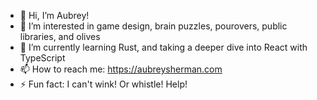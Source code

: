- 👋 Hi, I’m Aubrey!
- 👀 I’m interested in game design, brain puzzles, pourovers, public libraries, and olives
- 🌱 I’m currently learning Rust, and taking a deeper dive into React with TypeScript
- 📫 How to reach me: https://aubreysherman.com
- ⚡ Fun fact: I can't wink! Or whistle! Help!

<!---
aubrey-sherman/aubrey-sherman is a ✨ special ✨ repository because its `README.md` (this file) appears on your GitHub profile.
You can click the Preview link to take a look at your changes.
--->

